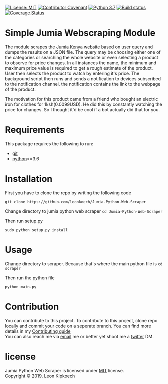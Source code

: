 [![License: MIT](https://img.shields.io/badge/License-MIT-green.svg)](https://opensource.org/licenses/MIT)
[![Contributor Covenant](https://img.shields.io/badge/Contributor%20Covenant-v2.0%20adopted-ff69b4.svg)](code-of-conduct.md)
[![Python 3.7](https://img.shields.io/badge/python-3.7-blue.svg)](https://www.python.org/downloads/release/python-360/)
[![Build status](https://ci.appveyor.com/api/projects/status/pjxh5g91jpbh7t84?svg=true)](https://ci.appveyor.com/project/tygerbytes/resourcefitness)
 [![Coverage Status](https://coveralls.io/repos/github/leonkoech/Jumia-Python-Web-Scraper/badge.svg?branch=master)](https://coveralls.io/github/leonkoech/Jumia-Python-Web-Scraper?branch=master)
# Simple Jumia Webscraping Module

The module scrapes the [Jumia Kenya website](jumia.co.ke) based on user query and dumps the results on a JSON file. The query may be choosing either one of the categories or searching the whole website or even selecting a product to observe for price changes. In all instances the name, the minimum and maximum price value is required to get a rough estimate of the product. User then selects the product to watch by entering it's price.
The background script then runs and sends a notification to devices subscribed to the notification channel. the notification contains the link to the webpage of the product.

The motivation for this product came from a friend who bought an electric iron for clothes for 1ksh(0.0099USD). He did this by constantly watching the price for changes. So I thought it'd be cool if a bot actually did that for you.
# Requirements
This package requires the following to run:

- [git](https://www.digitalocean.com/community/tutorials/how-to-install-git-on-ubuntu-18-04)  
- [python](https://www.python.org/downloads/)>=3.6
# Installation
First you have to clone the repo by writing the following code

 `git clone https://github.com/leonkoech/Jumia-Python-Web-Scraper`

Change directory to jumia python web scraper
 `cd Jumia-Python-Web-Scraper`

Then run  setup.py

`sudo python setup.py install`
# Usage
Change directory to scraper. Because that's where the main python file is
 `cd scraper`

Then run the python file

`python main.py`
# Contribution
You can contribute to this project.
To contribute to this project, clone repo locally and commit your code on a seperate branch.
You can find more details in my [Contributing guide](docs/contibuting.md)  
You can also reach me via [email](mailto:leonkipkip@gmail.com?subject=Python%20Web%29%Scraper) me or better yet shoot me a [twitter](https://twitter.com/messages/compose?recipient_id=460904371) DM.

# license
Jumia Python Web Scraper is licensed under [MIT](#) license.  
Copyright &copy; 2019, Leon Kipkoech

